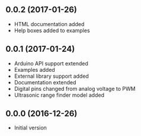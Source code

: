 
## 0.0.2 (2017-01-26)

- HTML documentation added
- Help boxes added to examples

## 0.0.1 (2017-01-24)

- Arduino API support extended
- Examples added
- External library support added
- Documentation extended
- Digital pins changed from analog voltage to PWM
- Ultrasonic range finder model added

## 0.0.0 (2016-12-26)

- Initial version
